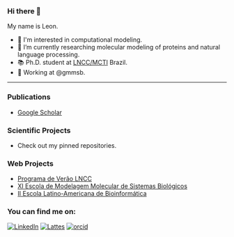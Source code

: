 ### Hi there 👋

My name is Leon. 

- 🧪 I'm interested in computational modeling.
- 🔭 I’m currently researching molecular modeling of proteins and natural language processing.
- 📚 Ph.D. student at [LNCC/MCTI](https://www.gov.br/lncc/) Brazil.
- 🧬 Working at @gmmsb.

---

### Publications

- [Google Scholar](https://scholar.google.com/citations?hl=pt-BR&user=QJiIVgEAAAAJ)


### Scientific Projects

- Check out my pinned repositories.

### Web Projects
- [Programa de Verão LNCC](https://verao.lncc.br/)
- [XI Escola de Modelagem Molecular de Sistemas Biológicos](https://www.emmsb.lncc.br/)
- [II Escola Latino-Americana de Bioinformática](https://www.elab.lncc.br/)

### You can find me on:
[![LinkedIn](https://img.shields.io/badge/LinkedIn-0077B5?style=flat&logo=linkedin&logoColor=white)](https://www.linkedin.com/in/leon-sulfierry-3ab903152)
[![Lattes](https://img.shields.io/badge/Lattes-CNPq-blue?style=flat)](http://lattes.cnpq.br/7182596112371616)
[![orcid](https://img.shields.io/badge/ORCID--_?style=social&logo=orcid)](https://orcid.org/0000-0003-0423-8043)
